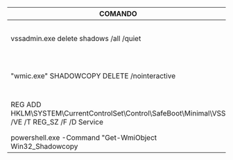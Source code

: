 | COMANDO | DESCRIÇÃO |
|--------------------------------------------|--------------------------------------------------------------------------------------|
| vssadmin.exe delete shadows /all /quiet | Comando que pode afetar o funcionamento do VSS |
| "wmic.exe" SHADOWCOPY DELETE /nointeractive | Comando que pode afetar o funcionamento do VSS |
| REG ADD HKLM\SYSTEM\CurrentControlSet\Control\SafeBoot\Minimal\VSS /VE /T REG_SZ /F /D Service | Comando que pode afetar o funcionamento do VSS |
| powershell.exe -Command "Get-WmiObject Win32_Shadowcopy | Remove-WmiObject" | Comando que pode afetar o funcionamento do VSS |
